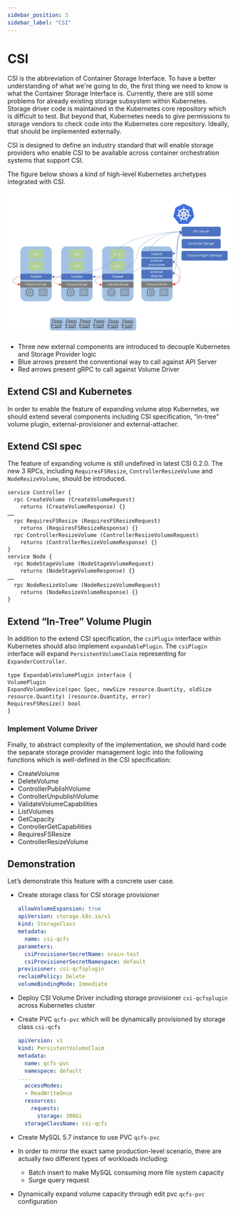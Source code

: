 ```yaml
---
sidebar_position: 3
sidebar_label: "CSI"
---
```


# CSI

CSI is the abbreviation of Container Storage Interface. To have a better understanding
of what we're going to do, the first thing we need to know is what the Container
Storage Interface is. Currently, there are still some problems for already existing
storage subsystem within Kubernetes. Storage driver code is maintained in the Kubernetes
core repository which is difficult to test. But beyond that, Kubernetes needs to give
permissions to storage vendors to check code into the Kubernetes core repository.
Ideally, that should be implemented externally.

CSI is designed to define an industry standard that will enable storage providers
who enable CSI to be available across container orchestration systems that support CSI.

The figure below shows a kind of high-level Kubernetes archetypes integrated with CSI.

![CSI](../img/csi.png)

- Three new external components are introduced to decouple Kubernetes and Storage Provider logic
- Blue arrows present the conventional way to call against API Server
- Red arrows present gRPC to call against Volume Driver

## Extend CSI and Kubernetes

In order to enable the feature of expanding volume atop Kubernetes, we should extend several
components including CSI specification, “in-tree” volume plugin, external-provisioner and external-attacher.

## Extend CSI spec

The feature of expanding volume is still undefined in latest CSI 0.2.0. The new 3 RPCs,
including `RequiresFSResize`, `ControllerResizeVolume` and `NodeResizeVolume`, should be introduced.

```jade
service Controller {
  rpc CreateVolume (CreateVolumeRequest)
    returns (CreateVolumeResponse) {}
……
  rpc RequiresFSResize (RequiresFSResizeRequest)
    returns (RequiresFSResizeResponse) {}
  rpc ControllerResizeVolume (ControllerResizeVolumeRequest)
    returns (ControllerResizeVolumeResponse) {}
}
service Node {
  rpc NodeStageVolume (NodeStageVolumeRequest)
    returns (NodeStageVolumeResponse) {}
……
  rpc NodeResizeVolume (NodeResizeVolumeRequest)
    returns (NodeResizeVolumeResponse) {}
}
```

## Extend “In-Tree” Volume Plugin

In addition to the extend CSI specification, the `csiPlugin` interface within Kubernetes
should also implement `expandablePlugin`. The `csiPlugin` interface will expand
`PersistentVolumeClaim` representing for `ExpanderController`.

```jade
type ExpandableVolumePlugin interface {
VolumePlugin
ExpandVolumeDevice(spec Spec, newSize resource.Quantity, oldSize resource.Quantity) (resource.Quantity, error)
RequiresFSResize() bool
}
```

### Implement Volume Driver

Finally, to abstract complexity of the implementation, we should hard code the separate
storage provider management logic into the following functions which is well-defined in the CSI specification:

- CreateVolume
- DeleteVolume
- ControllerPublishVolume
- ControllerUnpublishVolume
- ValidateVolumeCapabilities
- ListVolumes
- GetCapacity
- ControllerGetCapabilities
- RequiresFSResize
- ControllerResizeVolume

## Demonstration

Let’s demonstrate this feature with a concrete user case.

- Create storage class for CSI storage provisioner

  ```yaml
  allowVolumeExpansion: true
  apiVersion: storage.k8s.io/v1
  kind: StorageClass
  metadata:
    name: csi-qcfs
  parameters:
    csiProvisionerSecretName: orain-test
    csiProvisionerSecretNamespace: default
  provisioner: csi-qcfsplugin
  reclaimPolicy: Delete
  volumeBindingMode: Immediate
  ```

- Deploy CSI Volume Driver including storage provisioner `csi-qcfsplugin` across Kubernetes cluster
- Create PVC `qcfs-pvc` which will be dynamically provisioned by storage class `csi-qcfs`

  ```yaml
  apiVersion: v1
  kind: PersistentVolumeClaim
  metadata:
    name: qcfs-pvc
    namespace: default
  ....
    accessModes:
    - ReadWriteOnce
    resources:
      requests:
        storage: 300Gi
    storageClassName: csi-qcfs
  ```

- Create MySQL 5.7 instance to use PVC `qcfs-pvc`
- In order to mirror the exact same production-level scenario, there are actually two different types of workloads including:
  - Batch insert to make MySQL consuming more file system capacity
  - Surge query request
- Dynamically expand volume capacity through edit pvc `qcfs-pvc` configuration
